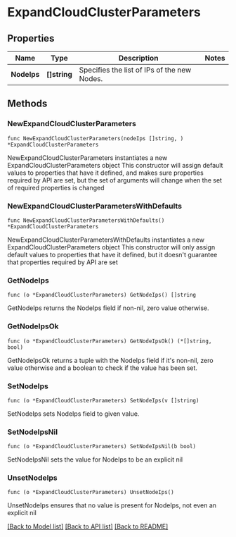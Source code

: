# ExpandCloudClusterParameters

## Properties

Name | Type | Description | Notes
------------ | ------------- | ------------- | -------------
**NodeIps** | **[]string** | Specifies the list of IPs of the new Nodes. | 

## Methods

### NewExpandCloudClusterParameters

`func NewExpandCloudClusterParameters(nodeIps []string, ) *ExpandCloudClusterParameters`

NewExpandCloudClusterParameters instantiates a new ExpandCloudClusterParameters object
This constructor will assign default values to properties that have it defined,
and makes sure properties required by API are set, but the set of arguments
will change when the set of required properties is changed

### NewExpandCloudClusterParametersWithDefaults

`func NewExpandCloudClusterParametersWithDefaults() *ExpandCloudClusterParameters`

NewExpandCloudClusterParametersWithDefaults instantiates a new ExpandCloudClusterParameters object
This constructor will only assign default values to properties that have it defined,
but it doesn't guarantee that properties required by API are set

### GetNodeIps

`func (o *ExpandCloudClusterParameters) GetNodeIps() []string`

GetNodeIps returns the NodeIps field if non-nil, zero value otherwise.

### GetNodeIpsOk

`func (o *ExpandCloudClusterParameters) GetNodeIpsOk() (*[]string, bool)`

GetNodeIpsOk returns a tuple with the NodeIps field if it's non-nil, zero value otherwise
and a boolean to check if the value has been set.

### SetNodeIps

`func (o *ExpandCloudClusterParameters) SetNodeIps(v []string)`

SetNodeIps sets NodeIps field to given value.


### SetNodeIpsNil

`func (o *ExpandCloudClusterParameters) SetNodeIpsNil(b bool)`

 SetNodeIpsNil sets the value for NodeIps to be an explicit nil

### UnsetNodeIps
`func (o *ExpandCloudClusterParameters) UnsetNodeIps()`

UnsetNodeIps ensures that no value is present for NodeIps, not even an explicit nil

[[Back to Model list]](../README.md#documentation-for-models) [[Back to API list]](../README.md#documentation-for-api-endpoints) [[Back to README]](../README.md)



